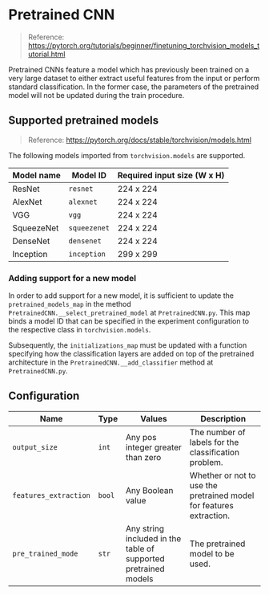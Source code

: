 # Pretrained CNN

> Reference: https://pytorch.org/tutorials/beginner/finetuning_torchvision_models_tutorial.html

Pretrained CNNs feature a model which has previously been trained on a very large dataset to either extract useful features from the input or perform standard classification. In the former case, the parameters of the pretrained model will not be updated during the train procedure.

## Supported pretrained models

> Reference: https://pytorch.org/docs/stable/torchvision/models.html

The following models imported from `torchvision.models` are supported. 

| Model name | Model ID     | Required input size (W x H) |
| ---------- | ------------ | --------------------------- |
| ResNet     | `resnet`     | 224 x 224                   |
| AlexNet    | `alexnet`    | 224 x 224                   |
| VGG        | `vgg`        | 224 x 224                   |
| SqueezeNet | `squeezenet` | 224 x 224                   |
| DenseNet   | `densenet`   | 224 x 224                   |
| Inception  | `inception`  | 299 x 299                   |

### Adding support for a new model

In order to add support for a new model, it is sufficient to update the `pretrained_models_map` in the method `PretrainedCNN.__select_pretrained_model` at `PretrainedCNN.py`.  This map binds a model ID that can be specified in the experiment configuration to the respective class in `torchvision.models`. 

Subsequently, the `initializations_map` must be updated with a function specifying how the classification layers are added on top of the pretrained architecture in the `PretrainedCNN.__add_classifier` method at `PretrainedCNN.py`.

## Configuration

| Name                  | Type   | Values                                                       | Description                                                  |
| --------------------- | ------ | ------------------------------------------------------------ | ------------------------------------------------------------ |
| `output_size`         | `int`  | Any pos integer greater than zero                       | The number of labels for the classification problem.         |
| `features_extraction` | `bool` | Any Boolean value                                            | Whether or not to use the pretrained model for features extraction. |
| `pre_trained_mode`    | `str`  | Any string included in the table of supported pretrained models | The pretrained model to be used.                             |